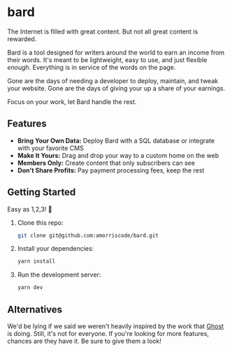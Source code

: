 # bard

The Internet is filled with great content. But not all great content is rewarded.

Bard is a tool designed for writers around the world to earn an income from their words. It's meant to be lightweight, easy to use, and just flexible *enough*. Everything is in service of the words on the page.

Gone are the days of needing a developer to deploy, maintain, and tweak your website. Gone are the days of giving your up a share of your earnings.

Focus on your work, let Bard handle the rest.

## Features

- **Bring Your Own Data:** Deploy Bard with a SQL database or integrate with your favorite CMS
- **Make It Yours:** Drag and drop your way to a custom home on the web
- **Members Only:** Create content that only subscribers can see
- **Don't Share Profits:** Pay payment processing fees, keep the rest

## Getting Started

Easy as 1,2,3! 🚀

1. Clone this repo:

    ```bash
    git clone git@github.com:amorriscode/bard.git
    ```

2. Install your dependencies:

    ```bash
    yarn install
    ```

3. Run the development server:

    ```bash
    yarn dev
    ```

## Alternatives

We'd be lying if we said we weren't heavily inspired by the work that [Ghost](https://ghost.org) is doing. Still, it's not for everyone. If you're looking for more features, chances are they have it. Be sure to give them a look!
